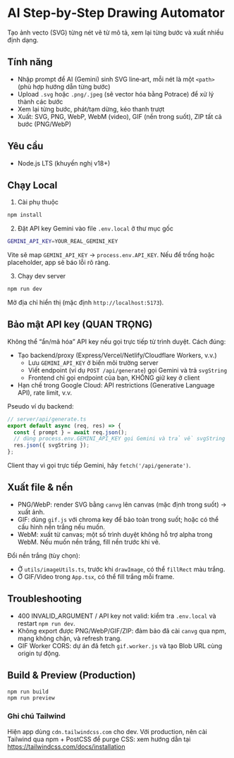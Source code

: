 # AI Step‑by‑Step Drawing Automator

Tạo ảnh vecto (SVG) từng nét vẽ từ mô tả, xem lại từng bước và xuất nhiều định dạng.

## Tính năng
- Nhập prompt để AI (Gemini) sinh SVG line‑art, mỗi nét là một `<path>` (phù hợp hướng dẫn từng bước)
- Upload `.svg` hoặc `.png/.jpeg` (sẽ vector hóa bằng Potrace) để xử lý thành các bước
- Xem lại từng bước, phát/tạm dừng, kéo thanh trượt
- Xuất: SVG, PNG, WebP, WebM (video), GIF (nền trong suốt), ZIP tất cả bước (PNG/WebP)

## Yêu cầu
- Node.js LTS (khuyến nghị v18+)

## Chạy Local
1) Cài phụ thuộc
```bash
npm install
```

2) Đặt API key Gemini vào file `.env.local` ở thư mục gốc
```bash
GEMINI_API_KEY=YOUR_REAL_GEMINI_KEY
```
Vite sẽ map `GEMINI_API_KEY` → `process.env.API_KEY`. Nếu để trống hoặc placeholder, app sẽ báo lỗi rõ ràng.

3) Chạy dev server
```bash
npm run dev
```
Mở địa chỉ hiển thị (mặc định `http://localhost:5173`).

## Bảo mật API key (QUAN TRỌNG)
Không thể “ẩn/mã hóa” API key nếu gọi trực tiếp từ trình duyệt. Cách đúng:
- Tạo backend/proxy (Express/Vercel/Netlify/Cloudflare Workers, v.v.)
  - Lưu `GEMINI_API_KEY` ở biến môi trường server
  - Viết endpoint (ví dụ `POST /api/generate`) gọi Gemini và trả `svgString`
  - Frontend chỉ gọi endpoint của bạn, KHÔNG giữ key ở client
- Hạn chế trong Google Cloud: API restrictions (Generative Language API), rate limit, v.v.

Pseudo ví dụ backend:
```ts
// server/api/generate.ts
export default async (req, res) => {
  const { prompt } = await req.json();
  // dùng process.env.GEMINI_API_KEY gọi Gemini và trả về svgString
  res.json({ svgString });
};
```
Client thay vì gọi trực tiếp Gemini, hãy `fetch('/api/generate')`.

## Xuất file & nền
- PNG/WebP: render SVG bằng `canvg` lên canvas (mặc định trong suốt) → xuất ảnh.
- GIF: dùng `gif.js` với chroma key để bảo toàn trong suốt; hoặc có thể cấu hình nền trắng nếu muốn.
- WebM: xuất từ canvas; một số trình duyệt không hỗ trợ alpha trong WebM. Nếu muốn nền trắng, fill nền trước khi vẽ.

Đổi nền trắng (tùy chọn):
- Ở `utils/imageUtils.ts`, trước khi `drawImage`, có thể `fillRect` màu trắng.
- Ở GIF/Video trong `App.tsx`, có thể fill trắng mỗi frame.

## Troubleshooting
- 400 INVALID_ARGUMENT / API key not valid: kiểm tra `.env.local` và restart `npm run dev`.
- Không export được PNG/WebP/GIF/ZIP: đảm bảo đã cài `canvg` qua npm, mạng không chặn, và refresh trang.
- GIF Worker CORS: dự án đã fetch `gif.worker.js` và tạo Blob URL cùng origin tự động.

## Build & Preview (Production)
```bash
npm run build
npm run preview
```

### Ghi chú Tailwind
Hiện app dùng `cdn.tailwindcss.com` cho dev. Với production, nên cài Tailwind qua npm + PostCSS để purge CSS: xem hướng dẫn tại https://tailwindcss.com/docs/installation